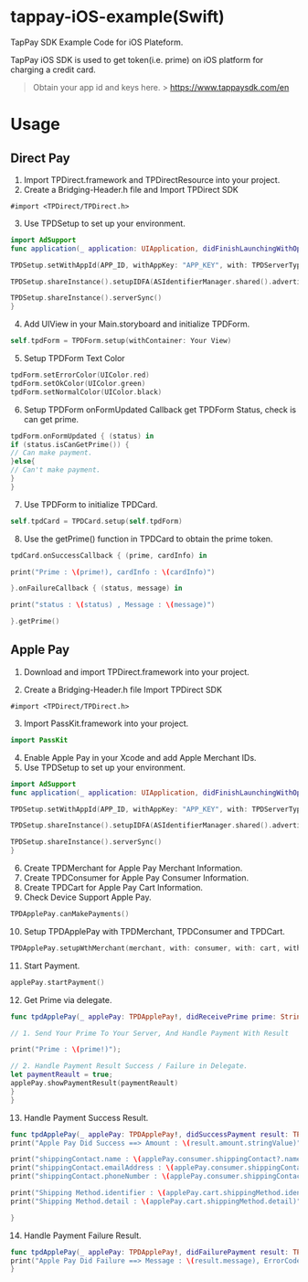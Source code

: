 # tappay-iOS-example(Swift)

TapPay SDK Example Code for iOS Plateform.

TapPay iOS SDK is used to get token(i.e. prime) on iOS platform for charging a credit card.

> Obtain your app id and keys here. > https://www.tappaysdk.com/en

# Usage

## Direct Pay
1. Import TPDirect.framework and TPDirectResource into your project.
2. Create a Bridging-Header.h file and Import TPDirect SDK
```objc
#import <TPDirect/TPDirect.h>
```
3. Use TPDSetup to set up your environment.

```swift
import AdSupport
func application(_ application: UIApplication, didFinishLaunchingWithOptions launchOptions: [UIApplicationLaunchOptionsKey: Any]?) -> Bool {

TPDSetup.setWithAppId(APP_ID, withAppKey: "APP_KEY", with: TPDServerType.ServerType)

TPDSetup.shareInstance().setupIDFA(ASIdentifierManager.shared().advertisingIdentifier.uuidString)

TPDSetup.shareInstance().serverSync()
}
```

4. Add UIView in your Main.storyboard and initialize TPDForm.
```swift
self.tpdForm = TPDForm.setup(withContainer: Your View)
```
5. Setup TPDForm Text Color
```swift
tpdForm.setErrorColor(UIColor.red)
tpdForm.setOkColor(UIColor.green)
tpdForm.setNormalColor(UIColor.black)
```
6. Setup TPDForm onFormUpdated Callback get TPDForm Status, check is can get prime.

```swift
tpdForm.onFormUpdated { (status) in
if (status.isCanGetPrime()) {
// Can make payment.
}else{
// Can't make payment.
}
}
```

7. Use TPDForm to initialize TPDCard.
```swift
self.tpdCard = TPDCard.setup(self.tpdForm)
```
8. Use the getPrime() function in TPDCard to obtain the prime token.

```swift
tpdCard.onSuccessCallback { (prime, cardInfo) in

print("Prime : \(prime!), cardInfo : \(cardInfo)")

}.onFailureCallback { (status, message) in

print("status : \(status) , Message : \(message)")

}.getPrime()
```



## Apple Pay

1. Download and import TPDirect.framework into your project.

2. Create a Bridging-Header.h file Import TPDirect SDK
```objc
#import <TPDirect/TPDirect.h>
```
3. Import PassKit.framework into your project.
```swift
import PassKit
```
4. Enable Apple Pay in your Xcode and add Apple Merchant IDs.
5. Use TPDSetup to set up your environment.
```swift
import AdSupport
func application(_ application: UIApplication, didFinishLaunchingWithOptions launchOptions: [UIApplicationLaunchOptionsKey: Any]?) -> Bool {

TPDSetup.setWithAppId(APP_ID, withAppKey: "APP_KEY", with: TPDServerType.ServerType)

TPDSetup.shareInstance().setupIDFA(ASIdentifierManager.shared().advertisingIdentifier.uuidString)

TPDSetup.shareInstance().serverSync()
}
```
6. Create TPDMerchant for Apple Pay Merchant Information.
7. Create TPDConsumer for Apple Pay Consumer Information.
8. Create TPDCart for Apple Pay Cart Information.
9. Check Device Support Apple Pay.
```swift
TPDApplePay.canMakePayments()
```
10. Setup TPDApplePay with TPDMerchant, TPDConsumer and TPDCart.
```swift
TPDApplePay.setupWthMerchant(merchant, with: consumer, with: cart, withDelegate: self)
```
11. Start Payment.
```swift
applePay.startPayment()
```

12. Get Prime via delegate.
```swift
func tpdApplePay(_ applePay: TPDApplePay!, didReceivePrime prime: String!) {

// 1. Send Your Prime To Your Server, And Handle Payment With Result

print("Prime : \(prime!)");

// 2. Handle Payment Result Success / Failure in Delegate.
let paymentReault = true;
applePay.showPaymentResult(paymentReault)
}
}
```

13. Handle Payment Success Result.
```swift
func tpdApplePay(_ applePay: TPDApplePay!, didSuccessPayment result: TPDTransactionResult!) {
print("Apple Pay Did Success ==> Amount : \(result.amount.stringValue)")

print("shippingContact.name : \(applePay.consumer.shippingContact?.name?.givenName) \( applePay.consumer.shippingContact?.name?.familyName)")
print("shippingContact.emailAddress : \(applePay.consumer.shippingContact?.emailAddress)")
print("shippingContact.phoneNumber : \(applePay.consumer.shippingContact?.phoneNumber?.stringValue)")

print("Shipping Method.identifier : \(applePay.cart.shippingMethod.identifier)")
print("Shipping Method.detail : \(applePay.cart.shippingMethod.detail)")

}
```

14. Handle Payment Failure Result.
```swift
func tpdApplePay(_ applePay: TPDApplePay!, didFailurePayment result: TPDTransactionResult!) {
print("Apple Pay Did Failure ==> Message : \(result.message), ErrorCode : \(result.status)")
}
```
